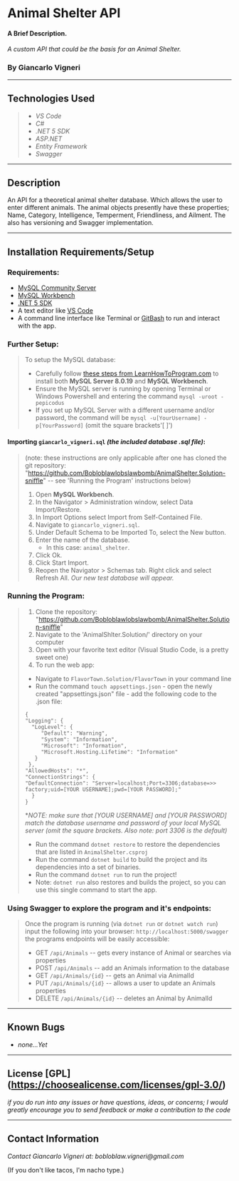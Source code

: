 # Animal Shelter API

#### A Brief Description.
_A custom API that could be the basis for an Animal Shelter._ 

### By Giancarlo Vigneri
---
## Technologies Used

>* _VS Code_
>* _C#_
>* _.NET 5 SDK_
>* _ASP.NET_
>* _Entity Framework_
>* _Swagger_

---
## Description 
An API for a theoretical animal shelter database. Which allows the user to enter different animals. The animal objects presently have these properties; Name, Category, Intelligence, Temperment, Friendliness, and Ailment. The also has versioning and Swagger implementation. 

---

## Installation Requirements/Setup

### Requirements:

- [MySQL Community Server](https://dev.mysql.com/downloads/file/?id=484914)
- [MySQL Workbench](https://dev.mysql.com/downloads/file/?id=484391)
- [.NET 5 SDK](https://dotnet.microsoft.com/download/dotnet/5.0)
- A text editor like [VS Code](https://code.visualstudio.com/)
- A command line interface like Terminal or [GitBash](https://gitforwindows.org/) to run and interact with the app.

### Further Setup:

> To setup the MySQL database:
>* Carefully follow [these steps from LearnHowToProgram.com](https://www.learnhowtoprogram.com/c-and-net/getting-started-with-c/installing-and-configuring-mysql) to install both __MySQL Server 8.0.19__ and __MySQL Workbench__.
>* Ensure the MySQL server is running by opening Terminal or Windows Powershell and entering the command `mysql -uroot -pepicodus`
>* If you set up MySQL Server with a different username and/or password, the command will be `mysql -u[YourUsername] -p[YourPassword]` (omit the square brackets'[ ]')

#### Importing `giancarlo_vigneri.sql` _(the included database .sql file)_:
> (note: these instructions are only applicable after one has cloned the git repository: "https://github.com/Bobloblawlobslawbomb/AnimalShelter.Solution-sniffle" -- see 'Running the Program' instructions below)
> 1) Open __MySQL Workbench__.
> 2) In the Navigator > Administration window, select Data Import/Restore.
> 3) In Import Options select Import from Self-Contained File.
> 4) Navigate to `giancarlo_vigneri.sql`.
> 5) Under Default Schema to be Imported To, select the New button.
> 6) Enter the name of the database.
>    - In this case: `animal_shelter`.
> 7) Click Ok.
> 8) Click Start Import.
> 9) Reopen the Navigator > Schemas tab. Right click and select Refresh All. _Our new test database will appear._

### Running the Program:
> 1) Clone the repository: "https://github.com/Bobloblawlobslawbomb/AnimalShelter.Solution-sniffle"
> 2) Navigate to the 'AnimalShlter.Solution/' directory on your computer
> 3) Open with your favorite text editor (Visual Studio Code, is a pretty sweet one)
> 4) To run the web app:
>   - Navigate to `FlavorTown.Solution/FlavorTown` in your command line
>   - Run the command `touch appsettings.json`
    - open the newly created "appsettings.json" file
    - add the following code to the .json file:
>   ```
> {
>   "Logging": {
>     "LogLevel": {
>        "Default": "Warning",
>        "System": "Information",
>        "Microsoft": "Information",
>        "Microsoft.Hosting.Lifetime": "Information"
>      }
>    },
> "AllowedHosts": "*",
> "ConnectionStrings": {
> "DefaultConnection": "Server=localhost;Port=3306;database=>> factory;uid=[YOUR USERNAME];pwd=[YOUR PASSWORD];"
>     }
> }
>    ```
   >*_NOTE: make sure that [YOUR USERNAME] and [YOUR PASSWORD] match the database username and password of your local MySQL server (omit the square brackets. Also note: port 3306 is the default)_
> - Run the command `dotnet restore` to restore the dependencies that are listed in `AnimalShelter.csproj`
>  - Run the command `dotnet build` to build the project and its dependencies into a set of binaries.
> - Run the command `dotnet run` to run the project!
> - Note: `dotnet run` also restores and builds the project, so you can use this single command to start the app.

### Using Swagger to explore the program and it's endpoints:
> Once the program is running (via `dotnet run` or `dotnet watch run`) input the following into your browser: `http://localhost:5000/swagger` the programs endpoints will be easily accessible:
> - GET `/api/Animals` -- gets every instance of Animal or searches via properties
> - POST `/api/Animals` -- add an Animals information to the database
> - GET `/api/Animals/{id}` -- gets an Animal via AnimalId
> - PUT `/api/Animals/{id}` -- allows a user to update an Animals properties
> - DELETE `/api/Animals/{id}` -- deletes an Animal by AnimalId

---

## Known Bugs

* _none...Yet_

---

## License [GPL] (https://choosealicense.com/licenses/gpl-3.0/)
_if you do run into any issues or have questions, ideas, or concerns; I would greatly encourage you to send feedback or make a contribution to the code_

---

## Contact Information
_Contact Giancarlo Vigneri at: bobloblaw.vigneri@gmail.com_ 

(If you don't like tacos, I'm nacho type.)